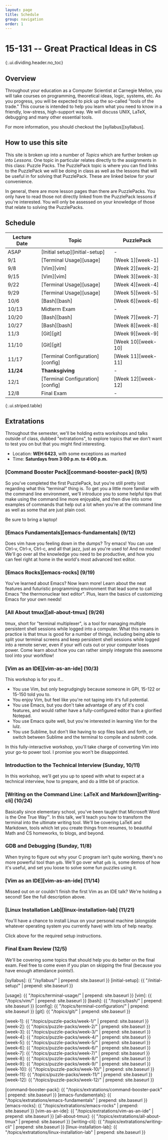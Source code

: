 ```yaml
---
layout: page
title: Schedule
group: navigation
order: 1
---
```


# 15-131 -- Great Practical Ideas in CS
{:.ui.dividing.header.no_toc}

## Overview

Throughout your education as a Computer Scientist at Carnegie Mellon, you will
take courses on programming, theoretical ideas, logic, systems, etc. As you
progress, you will be expected to pick up the so-called "tools of the trade."
This course is intended to help you learn what you need to know in a friendly,
low-stress, high-support way. We will discuss UNIX, LaTeX, debugging and many
other essential tools.

For more information, you should checkout the [syllabus][syllabus].


## How to use this site

This site is broken up into a number of _Topics_ which are further broken up
into _Lessons_. One topic in particular relates directly to the assignments in
this class: Puzzle Packs. The PuzzlePack topic is where you can find links to
the PuzzlePack we will be doing in class as well as the lessons that will be
useful in for solving that PuzzlePack. These are linked below for your
convenience.

In general, there are more lesson pages than there are PuzzlePacks. You only
have to read those not directly linked from the PuzzlePack lessons if you're
interested. You will only be assessed on your knowledge of those that relate to
solving the PuzzlePacks.


## Schedule

| Lecture Date | Topic                            | PuzzlePack         |
| ------------ | -------------------------------- | ------------------ |
| ASAP         | [Initial setup][initial-setup]   | -                  |
| 9/1          | [Terminal Usage][usage]          | [Week 1][week-1]   |
| 9/8          | [Vim][vim]                       | [Week 2][week-2]   |
| 9/15         | [Vim][vim]                       | [Week 3][week-3]   |
| 9/22         | [Terminal Usage][usage]          | [Week 4][week-4]   |
| 9/29         | [Terminal Usage][usage]          | [Week 5][week-5]   |
| 10/6         | [Bash][bash]                     | [Week 6][week-6]   |
| 10/13        | Midterm Exam                     | -                  |
| 10/20        | [Bash][bash]                     | [Week 7][week-7]   |
| 10/27        | [Bash][bash]                     | [Week 8][week-8]   |
| 11/3         | [Git][git]                       | [Week 9][week-9]   |
| 11/10        | [Git][git]                       | [Week 10][week-10] |
| 11/17        | [Terminal Configuration][config] | [Week 11][week-11] |
| __11/24__    | __Thanksgiving__                 | -                  |
| 12/1         | [Terminal Configuration][config] | [Week 12][week-12] |
| 12/8         | Final Exam                       | -                  |
{:.ui.striped.table}

## Extratations

Throughout the semester, we'll be holding extra workshops and talks outside of
class, dubbed "extratations", to explore topics that we don't want to test you
on but that you might find interesting.

- Location: __WEH 6423__, with some exceptions as marked
- Time: __Saturdays from 3:00 p.m. to 4:00 p.m.__

### [Command Booster Pack][command-booster-pack] (9/5)

So you've completed the first PuzzlePack, but you're still pretty lost regarding
what this "terminal" thing is. To get you a little more familiar with the
command line environment, we'll introduce you to some helpful tips that make
using the command line more enjoyable, and then dive into some examples of
commands that help out a lot when you're at the command line as well as some
that are just plain cool.

Be sure to bring a laptop!

### [Emacs Fundamentals][emacs-fundamentals] (9/12)

Does vim have you feeling down in the dumps? Try emacs! You can use Ctrl-v,
Ctrl-x, Ctrl-c, and all that jazz, just as you're used to! And no modes! We'll
go over all the knowledge you need to be productive, and how you can feel right
at home in the world's most advanced text editor.

### [Emacs Rocks][emacs-rocks] (9/19)

You've learned about Emacs? Now learn more! Learn about the neat features and
futuristic programming environment that lead some to call Emacs "the
thermonuclear text editor". Plus, learn the basics of customizing Emacs for your
own needs!

### [All About tmux][all-about-tmux] (9/26)

tmux, short for "terminal multiplexer", is a tool for managing multiple
persistent shell sessions while logged into a computer. What this means in
practice is that tmux is good for a number of things, including being able to
split your terminal screens and keep persistent shell sessions while logged into
a remote server, even if your wifi cuts out or your computer loses power. Come
learn about how you can rather simply integrate this awesome tool into your
workflow!

### [Vim as an IDE][vim-as-an-ide] (10/3)

This workshop is for you if...

- You use Vim, but only begrudgingly because someone in GPI, 15-122 or 15-150
  told you to.
- You enjoy Vim, but feel like you're not taping into it's full potential.
- You use Emacs, but you don't take advantage of any of it's cool features, and
  would rather have a fully-configured editor than a glorified Notepad.
- You use Emacs quite well, but you're interested in learning Vim for the lulz.
- You use Sublime, but don't like having to scp files back and forth, or switch
  between Sublime and the terminal to compile and submit code.

In this fully-interactive workshop, you'll take charge of converting Vim into
your go-to power tool. I promise you won't be disappointed.

### Introduction to the Technical Interview (Sunday, 10/11)

In this workshop, we'll get you up to speed with what to expect at a technical
interview, how to prepare, and do a little bit of practice.

### [Writing on the Command Line: LaTeX and Markdown][writing-cli] (10/24)

Basically since elementary school, you've been taught that Microsoft Word is the
One True Way™. In this talk, we'll teach you how to transform the terminal into
the ultimate writing tool. We'll be covering LaTeX and Markdown, tools which let
you create things from resumes, to beautiful Math and CS homeworks, to blogs,
and beyond.

### GDB and Debugging (Sunday, 11/8)

When trying to figure out why your C program isn't quite working, there's no
more powerful tool than `gdb`. We'll go over what `gdb` is, some demos of how
it's useful, and set you loose to solve some fun puzzles using it.

### [Vim as an IDE][vim-as-an-ide] (11/14)

Missed out on or couldn't finish the first Vim as an IDE talk? We're holding a
second! See the full description above.

### [Linux Installation Lab][linux-installation-lab] (11/21)

You'll have a chance to install Linux on your personal machine (alongside
whatever operating system you currently have) with lots of help nearby.

Click above for the required setup instructions.

### Final Exam Review (12/5)

We'll be covering some topics that should help you do better on the final exam.
Feel free to come even if you plan on skipping the final (because you have
enough attendance points!).



[syllabus]: {{ "/syllabus/" | prepend: site.baseurl }}
[initial-setup]: {{ "/initial-setup/" | prepend: site.baseurl }}

[usage]:  {{ "/topics/terminal-usage/"         | prepend: site.baseurl }}
[vim]:    {{ "/topics/vim/"                    | prepend: site.baseurl }}
[bash]:   {{ "/topics/bash/"                   | prepend: site.baseurl }}
[config]: {{ "/topics/terminal-configuration/" | prepend: site.baseurl }}
[git]:    {{ "/topics/git/"                    | prepend: site.baseurl }}

[week-1]:  {{ "/topics/puzzle-packs/week-1/"  | prepend: site.baseurl }}
[week-2]:  {{ "/topics/puzzle-packs/week-2/"  | prepend: site.baseurl }}
[week-3]:  {{ "/topics/puzzle-packs/week-3/"  | prepend: site.baseurl }}
[week-4]:  {{ "/topics/puzzle-packs/week-4/"  | prepend: site.baseurl }}
[week-5]:  {{ "/topics/puzzle-packs/week-5/"  | prepend: site.baseurl }}
[week-6]:  {{ "/topics/puzzle-packs/week-6/"  | prepend: site.baseurl }}
[week-7]:  {{ "/topics/puzzle-packs/week-7/"  | prepend: site.baseurl }}
[week-8]:  {{ "/topics/puzzle-packs/week-8/"  | prepend: site.baseurl }}
[week-9]:  {{ "/topics/puzzle-packs/week-9/"  | prepend: site.baseurl }}
[week-10]: {{ "/topics/puzzle-packs/week-10/" | prepend: site.baseurl }}
[week-11]: {{ "/topics/puzzle-packs/week-11/" | prepend: site.baseurl }}
[week-12]: {{ "/topics/puzzle-packs/week-12/" | prepend: site.baseurl }}


[command-booster-pack]: {{ "/topics/extratations/command-booster-pack" | prepend: site.baseurl }}
[emacs-fundamentals]: {{ "/topics/extratations/emacs-fundamentals" | prepend: site.baseurl }}
[emacs-rocks]: {{ "/topics/extratations/emacs-rocks" | prepend: site.baseurl }}
[vim-as-an-ide]: {{ "/topics/extratations/vim-as-an-ide" | prepend: site.baseurl }}
[all-about-tmux]: {{ "/topics/extratations/all-about-tmux" | prepend: site.baseurl }}
[writing-cli]: {{ "/topics/extratations/writing-cli" | prepend: site.baseurl }}
[linux-installation-lab]: {{ "/topics/extratations/linux-installation-lab" | prepend: site.baseurl }}
